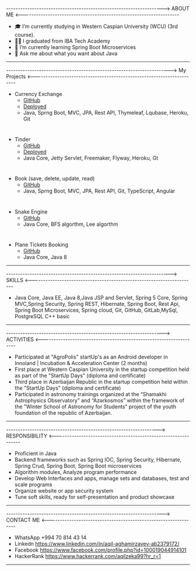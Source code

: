 ------------------------------------------------------------------->          ABOUT ME          <-------------------------------------------------------------------

- 🎓 I’m currently studying in Western Caspian University (WCU) (3rd course).
- 👨‍💻 I graduated from IBA Tech Academy 
- 🌱 I’m currently learning Spring Boot Microservices
- 💬 Ask me about what you want about Java

--------------------------------------------------------------------------------------------------------------------------------------------------------------------------

---------------------------------------------------------------------->           My Projects           <----------------------------------------------------------------------


- Currency Exchange
  - [GitHub](https://github.com/Aqilzeka/currency-converter)
  - [Deployed](https://calm-savannah-70817.herokuapp.com)
  -  Java, Sprng Boot, MVC, JPA, Rest API, Thymeleaf, Lqubase, Heroku, Git
#  
- Tinder
  - [GitHub](https://github.com/Aqilzeka/step-project-tinder) 
  - [Deployed](https://dry-inlet-94203.herokuapp.com/login)
  -  Java Core, Jetty Servlet, Freemaker, Flyway, Heroku, Gt
#
- Book (save, delete, update, read)
  - [GitHub](https://github.com/Aqilzeka/book-app) 
  -  Java, Sprng Boot, MVC, JPA, Rest API, Git, TypeScript, Angular
#
- Snake Engine
  - [GitHub](https://github.com/Aqilzeka/snake-engine) 
  -  Java Core, BFS algorthm, Lee algorthm
#  
- Plane Tickets Booking
  - [GitHub](https://github.com/Aqilzeka/StepProjectBooking) 
  -  Java Core, Java 8
  
--------------------------------------------------------------------------------------------------------------------------------------------------------------------------

---------------------------------------------------------------------->           SKILLS           <----------------------------------------------------------------------

- Java Core, Java EE, Java 8,Java JSP and Servlet, Spring 5 Core, Spring MVC,Spring Security, Spring REST,
Hibernate, Spring Boot, Rest Api, Spring Boot Microservices, Spring cloud, Git, GitHub, GitLab,MySql, PostgreSQL
C++ basic
--------------------------------------------------------------------------------------------------------------------------------------------------------------------------



------------------------------------------------------------------->         ACTIVITIES          <-------------------------------------------------------------------

- Participated at "AgroPolis" startUp's as an Android developer in Innoland | Incubation & Acceleration Center (2 months)
- First place at Western Caspian University in the startup competition held as part of the "StartUp Days" (diploma and certificate)
- Third place in Azerbaijan Republic in the startup competition held within the "StartUp Days" (diploma and certificate)
- Participated in astronomy trainings organized at the “Shamakhi Astrophysics Observatory” and “Azərkosmos” within the 
framework of the "Winter School of Astronomy for Students" project of the youth foundation of the republic of Azerbaijan.


--------------------------------------------------------------------------------------------------------------------------------------------------------------------------



----------------------------------------------------------------->       RESPONSIBILITY       <---------------------------------------------------------------

- Proficient in Java
- Backend frameworks such as Spring IOC, Spring Security, Hibernate, Spring Crud, Spring Boot, Spring Boot microservices
- Algorithm modules, Analyze program performance
- Develop Web Interfaces and apps, manage sets and databases, test and scale programs
- Organize website or app security system
- Tune soft skills, ready for self-presentation and product showcase 

--------------------------------------------------------------------------------------------------------------------------------------------------------------------------



------------------------------------------------------------------->       CONTACT ME       <----------------------------------------------------------------

- WhatsApp +994 70 814 43 14
- Linkedn https://www.linkedin.com/in/aqil-aghamirzayev-ab2379172/
- Facebook https://www.facebook.com/profile.php?id=100019044914101
- HackerRank https://www.hackerrank.com/aqilzeka99?hr_r=1

--------------------------------------------------------------------------------------------------------------------------------------------------------------------------







